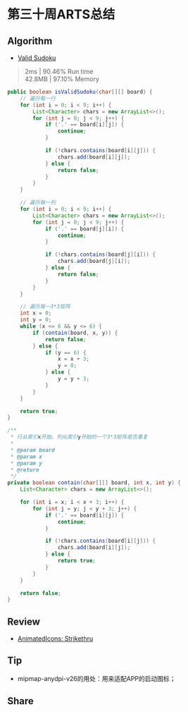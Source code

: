 # 第三十周ARTS总结
## Algorithm
- [Valid Sudoku](https://leetcode.com/problems/valid-sudoku/)
> 2ms | 90.46% Run time  
> 42.8MB | 97.10% Memory
```java
public boolean isValidSudoku(char[][] board) {
    // 遍历每一行
    for (int i = 0; i < 9; i++) {
        List<Character> chars = new ArrayList<>();
        for (int j = 0; j < 9; j++) {
            if ('.' == board[i][j]) {
                continue;
            }

            if (!chars.contains(board[i][j])) {
                chars.add(board[i][j]);
            } else {
                return false;
            }
        }
    }

    // 遍历每一列
    for (int i = 0; i < 9; i++) {
        List<Character> chars = new ArrayList<>();
        for (int j = 0; j < 9; j++) {
            if ('.' == board[j][i]) {
                continue;
            }

            if (!chars.contains(board[j][i])) {
                chars.add(board[j][i]);
            } else {
                return false;
            }
        }
    }

    // 遍历每一3*3矩阵
    int x = 0;
    int y = 0;
    while (x <= 6 && y <= 6) {
        if (contain(board, x, y)) {
            return false;
        } else {
            if (y == 6) {
                x = x + 3;
                y = 0;
            } else {
                y = y + 3;
            }
        }
    }

    return true;
}

/**
 * 行从索引x开始，列从索引y开始的一个3*3矩阵是否重复
 *
 * @param board
 * @param x
 * @param y
 * @return
 */
private boolean contain(char[][] board, int x, int y) {
    List<Character> chars = new ArrayList<>();

    for (int i = x; i < x + 3; i++) {
        for (int j = y; j < y + 3; j++) {
            if ('.' == board[i][j]) {
                continue;
            }

            if (!chars.contains(board[i][j])) {
                chars.add(board[i][j]);
            } else {
                return true;
            }
        }
    }

    return false;
}
```

## Review
- [AnimatedIcons: Strikethru](https://blog.stylingandroid.com/animatedicons-strikethru/)  

## Tip
+ mipmap-anydpi-v26的用处：用来适配APP的启动图标；

## Share